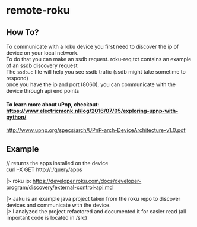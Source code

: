 # remote-roku

## How To?
To communicate with a roku device you first need to discover the ip of device on your local network.<br/>
To do that you can make an ssdb request. roku-req.txt contains an example of an ssdb discovery request <br/>
The `ssdb.c` file will help you see ssdb trafic (ssdb might take sometime to respond) <br/>
once you have the ip and port (8060), you can communicate with the device through api end points <br/>

#### To learn more about uPnp, checkout: https://www.electricmonk.nl/log/2016/07/05/exploring-upnp-with-python/ 
http://www.upnp.org/specs/arch/UPnP-arch-DeviceArchitecture-v1.0.pdf <br/>

## Example

// returns the apps installed on the device <br/>
curl -X GET http://<ip>:<port>/query/apps <br/>


|> roku ip: https://developer.roku.com/docs/developer-program/discovery/external-control-api.md <br/>

|> Jaku is an example java project taken from the roku repo to discover devices and communicate with the device. <br/>
|> I analyzed the project refactored and documented it for easier read (all important code is located in /src) <br/>
